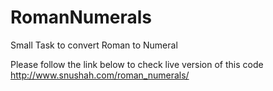 RomanNumerals
=============

Small Task to convert Roman to Numeral

Please follow the link below to check live version of this code
http://www.snushah.com/roman_numerals/
